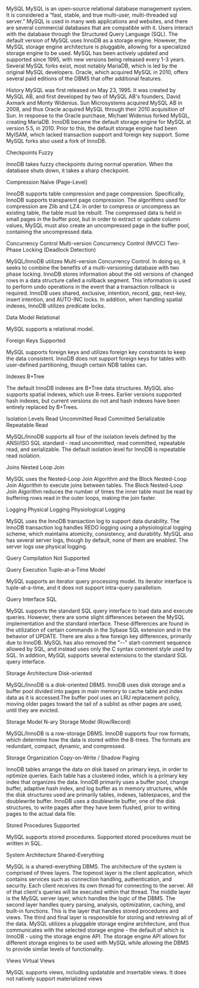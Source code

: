 MySQL 
MySQL is an open-source relational database management system. It is considered a “fast, stable, and true multi-user, multi-threaded sql server.” MySQL is used in many web applications and websites, and there are several commercial databases that are compatible with it. Users interact with the database through the Structured Query Language (SQL). The default version of MySQL uses InnoDB as a storage engine. However, the MySQL storage engine architecture is pluggable, allowing for a specialized storage engine to be used. MySQL has been actively updated and supported since 1995, with new versions being released every 1-3 years. Several MySQL forks exist, most notably MariaDB, which is led by the original MySQL developers. Oracle, which acquired MySQL in 2010, offers several paid editions of the DBMS that offer additional features.


History 
MySQL was first released on May 23, 1995. It was created by MySQL AB, and first developed by two of MySQL AB's founders, David Axmark and Monty Widenius. Sun Microsystems acquired MySQL AB in 2008, and thus Oracle acquired MySQL through their 2010 acquisition of Sun. In response to the Oracle purchase, Michael Widenius forked MySQL, creating MariaDB. InnoDB became the default storage engine for MySQL at version 5.5, in 2010. Prior to this, the default storage engine had been MyISAM, which lacked transaction support and foreign key support. Some MySQL forks also used a fork of InnoDB.


Checkpoints 
Fuzzy

InnoDB takes fuzzy checkpoints during normal operation. When the database shuts down, it takes a sharp checkpoint.


Compression 
Naïve (Page-Level)

InnoDB supports table compression and page compression. Specifically, InnoDB supports transparent page compression. The algorithms used for compression are Zlib and LZ4. In order to compress or uncompress an existing table, the table must be rebuilt. The compressed data is held in small pages in the buffer pool, but in order to extract or update column values, MySQL must also create an uncompressed page in the buffer pool, containing the uncompressed data.


Concurrency Control 
Multi-version Concurrency Control (MVCC) Two-Phase Locking (Deadlock Detection)

MySQL/InnoDB utilizes Multi-version Concurrency Control. In doing so, it seeks to combine the benefits of a multi-versioning database with two phase locking. InnoDB stores information about the old versions of changed rows in a data structure called a rollback segment. This information is used to perform undo operations in the event that a transaction rollback is required. InnoDB uses shared, exclusive, intention, record, gap, next-key, insert intention, and AUTO-INC locks. In addition, when handling spatial indexes, InnoDB utilizes predicate locks.


Data Model 
Relational

MySQL supports a relational model.


Foreign Keys 
Supported

MySQL supports foreign keys and utilizes foreign key constraints to keep the data consistent. InnoDB does not support foreign keys for tables with user-defined partitioning, though certain NDB tables can.


Indexes 
B+Tree

The default InnoDB indexes are B+Tree data structures. MySQL also supports spatial indexes, which use R-trees. Earlier versions supported hash indexes, but current versions do not and hash indexes have been entirely replaced by B+Trees.


Isolation Levels 
Read Uncommitted Read Committed Serializable Repeatable Read

MySQL/InnoDB supports all four of the isolation levels defined by the ANSI/ISO SQL standard - read uncommitted, read committed, repeatable read, and serializable. The default isolation level for InnoDB is repeatable read isolation.


Joins 
Nested Loop Join

MySQL uses the Nested-Loop Join Algorithm and the Block Nested-Loop Join Algorithm to execute joins between tables. The Block Nested-Loop Join Algorithm reduces the number of times the inner table must be read by buffering rows read in the outer loops, making the join faster.


Logging 
Physical Logging Physiological Logging

MySQL uses the InnoDB transaction log to support data durability. The InnoDB transaction log handles REDO logging using a physiological logging scheme, which maintains atomicity, consistency, and durability. MySQL also has several server logs, though by default, none of them are enabled. The server logs use physical logging.


Query Compilation
Not Supported

Query Execution 
Tuple-at-a-Time Model

MySQL supports an iterator query processing model. Its iterator interface is tuple-at-a-time, and it does not support intra-query parallelism.


Query Interface 
SQL

MySQL supports the standard SQL query interface to load data and execute queries. However, there are some slight differences between the MySQL implementation and the standard interface. These differences are found in the utilization of certain commands in the Sybase SQL extension and in the behavior of UPDATE. There are also a few foreign key differences, primarily due to InnoDB. MySQL has also removed the "--" start-comment sequence allowed by SQL, and instead uses only the C syntax comment style used by SQL. In addition, MySQL supports several extensions to the standard SQL query interface.


Storage Architecture 
Disk-oriented

MySQL/InnoDB is a disk-oriented DBMS. InnoDB uses disk storage and a buffer pool divided into pages in main memory to cache table and index data as it is accessed.The buffer pool uses an LRU replacement policy, moving older pages toward the tail of a sublist as other pages are used, until they are evicted.


Storage Model 
N-ary Storage Model (Row/Record)

MySQL/InnoDB is a row-storage DBMS. InnoDB supports four row formats, which determine how the data is stored within the B-trees. The formats are redundant, compact, dynamic, and compressed.


Storage Organization 
Copy-on-Write / Shadow Paging

InnoDB tables arrange the data on disk based on primary keys, in order to optimize queries. Each table has a clustered index, which is a primary key index that organizes the data. InnoDB primarily uses a buffer pool, change buffer, adaptive hash index, and log buffer as in memory structures, while the disk structures used are primarily tables, indexes, tablespaces, and the doublewrite buffer. InnoDB uses a doublewrite buffer, one of the disk structures, to write pages after they have been flushed, prior to writing pages to the actual data file.


Stored Procedures 
Supported

MySQL supports stored procedures. Supported stored procedures must be written in SQL.


System Architecture 
Shared-Everything

MySQL is a shared-everything DBMS. The architecture of the system is comprised of three layers. The topmost layer is the client application, which contains services such as connection handling, authentication, and security. Each client receives its own thread for connecting to the server. All of that client's queries will be executed within that thread. The middle layer is the MySQL server layer, which handles the logic of the DBMS. The second layer handles query parsing, analysis, optimization, caching, and built-in functions. This is the layer that handles stored procedures and views. The third and final layer is responsible for storing and retrieving all of the data. MySQL utilizes a pluggable storage engine architecture, and thus communicates with the selected storage engine - the default of which is InnoDB - using the storage engine API. The storage engine API allows for different storage engines to be used with MySQL while allowing the DBMS to provide similar levels of functionality.


Views 
Virtual Views

MySQL supports views, including updatable and insertable views. It does not natively support materialized views